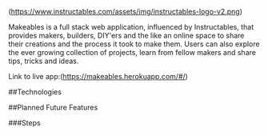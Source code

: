 (https://www.instructables.com/assets/img/instructables-logo-v2.png)


Makeables is a full stack web application, influenced by Instructables, that provides makers, builders, DIY'ers and the like an online space to share their creations and the process it took to make them. Users can also explore the ever growing collection of projects, learn from fellow makers and share tips, tricks and ideas.

Link to live app:(https://makeables.herokuapp.com/#/)

##Technologies

##Planned Future Features

###Steps




